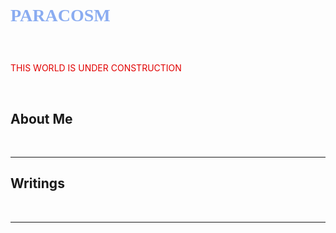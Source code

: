 <html>
  <head>
    <h1 style="font-family:verdana;"><p style="color:#8AACF1">PARACOSM</p></h1>
    <br>
 
  </head>
  <body>
   <p style="color:#E10000">THIS WORLD IS UNDER CONSTRUCTION </p>  <br> 
  <h2> About Me </h2> <br>
  <hr>
    <h2> Writings </h2>
   <br>
    <hr>
  </body>
  </html>
